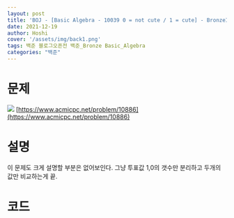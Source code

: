 ```yaml
---
layout: post
title: 'BOJ - [Basic Algebra - 10039 0 = not cute / 1 = cute] - BronzeIII🥉'
date: 2021-12-19
author: Hoshi
cover: '/assets/img/back1.png'
tags: 백준 블로그오픈전 백준_Bronze Basic_Algebra
categories: "백준"
---
```

# 문제
![]({{site.url}}/assets/img/posts_img/10886.png)
[https://www.acmicpc.net/problem/10886](https://www.acmicpc.net/problem/10886)

# 설명
이 문제도 크게 설명할 부분은 없어보인다. 그냥 투표값 1,0의 갯수만 분리하고 두개의 값만 비교하는게 끝.

# 코드

```c

```
